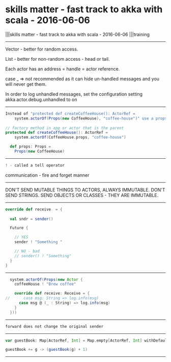 # skills matter - fast track to akka with scala - 2016-06-06

|||skills matter - fast track to akka with scala - 2016-06-06 |||training

---

Vector - better for random access.


List - better for non-random access - head or tail.


Each actor has an address = handle = actor reference.


case _ => not recommended as it can hide un-handled messages and you will never get them.


In order to log unhandled messages, set the configuration setting akka.actor.debug.unhandled to on

---

```scala
Instead of "protected def createCoffeeHouse(): ActorRef =
    system.actorOf(Props(new CoffeeHouse), "coffee-house")" use a props method otherwise you will get serialization problems:
  
// factory method in app or actor that is the parent
protected def createCoffeeHouse(): ActorRef =
    system.actorOf(CoffeeHouse.props, "coffee-house")

  def props: Props =
    Props(new CoffeeHouse)
```

---

```scala
! - called a tell operator
```

communication - fire and forget manner

---

DON'T SEND MUTABLE THINGS TO ACTORS, ALWAYS IMMUTABLE. DON'T SEND STRINGS. SEND OBJECTS OR CLASSES - THEY ARE IMMUTABLE.

---

```scala
override def receive  = {
  
  val sndr = sender()

  Future {

    // YES
    sender ! "Something "

    // NO - bad
    // sender() ! "Something"
  }
}
```

---

```scala
  system.actorOf(Props(new Actor {
    coffeeHouse ! "Brew coffee"

    override def receive: Receive = {
//      case msg: String => log.info(msg)
      case msg @ (_ : String) => log.info(msg)
    }
  }))
```

---

```scala
forward does not change the original sender
```

---

```scala
var guestBook: Map[ActorRef, Int] = Map.empty[ActorRef, Int] withDefaultValue 0

guestBook += g -> (guestBook(g) + 1)
```

---
